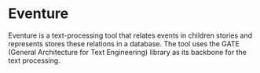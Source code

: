 # Eventure
Eventure is a text-processing tool that relates events in children stories and represents stores these relations in a database. 
The tool uses the GATE (General Architecture for Text Engineering) library as its backbone for the text processing.
